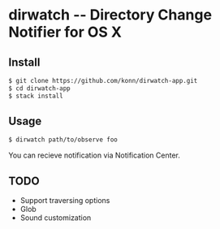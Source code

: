 dirwatch -- Directory Change Notifier for OS X
==============================================

Install
-------

```sh
$ git clone https://github.com/konn/dirwatch-app.git
$ cd dirwatch-app
$ stack install
```

Usage
-----

```sh
$ dirwatch path/to/observe foo
```

You can recieve notification via Notification Center.

TODO
----

* Support traversing options
* Glob
* Sound customization





